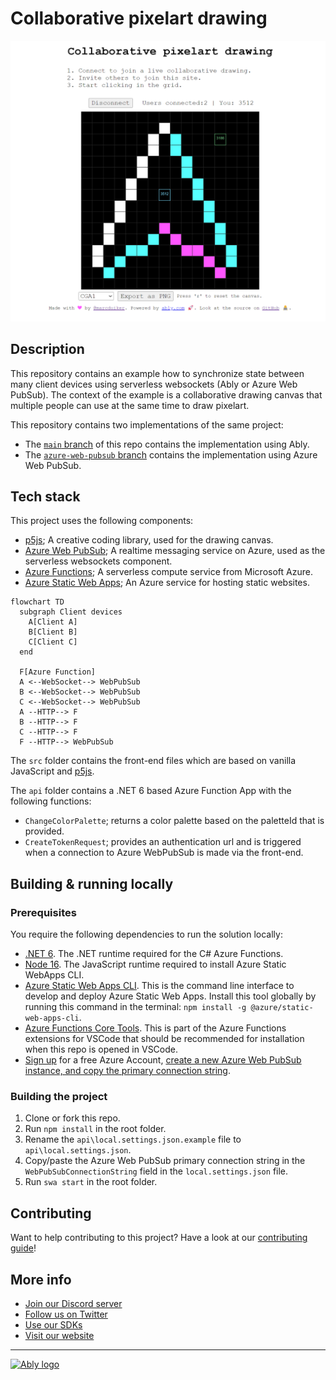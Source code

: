 # Collaborative pixelart drawing


![Screenshot](/media/screenshot.png)


## Description

This repository contains an example how to synchronize state between many client devices using serverless websockets (Ably or Azure Web PubSub). The context of the example is a collaborative drawing canvas that multiple people can use at the same time to draw pixelart.

This repository contains two implementations of the same project:

- The [`main` branch](https://github.com/ably-labs/collaborative-pixel-drawing) of this repo contains the implementation using Ably.
- The [`azure-web-pubsub` branch](https://github.com/ably-labs/collaborative-pixel-drawing/tree/azure-web-pubsub) contains the implementation using Azure Web PubSub.

## Tech stack

This project uses the following components:

- [p5js](https://p5js.org/); A creative coding library, used for the drawing canvas.
- [Azure Web PubSub](https://ably.com/); A realtime messaging service on Azure, used as the serverless websockets component.
- [Azure Functions](https://docs.microsoft.com/en-us/azure/azure-functions/functions-overview); A serverless compute service from Microsoft Azure.
- [Azure Static Web Apps](https://docs.microsoft.com/en-us/azure/static-web-apps/overview); An Azure service for hosting static websites.

```mermaid
flowchart TD
  subgraph Client devices
    A[Client A]
    B[Client B]
    C[Client C]
  end
  
  F[Azure Function]
  A <--WebSocket--> WebPubSub
  B <--WebSocket--> WebPubSub
  C <--WebSocket--> WebPubSub
  A --HTTP--> F
  B --HTTP--> F
  C --HTTP--> F
  F --HTTP--> WebPubSub
```

The `src` folder contains the front-end files which are based on vanilla JavaScript and [p5js](https://p5js.org/).

The `api` folder contains a .NET 6 based Azure Function App with the following functions:

- `ChangeColorPalette`; returns a color palette based on the paletteId that is provided.
- `CreateTokenRequest`; provides an authentication url and is triggered when a connection to Azure WebPubSub is made via the front-end.

## Building & running locally

### Prerequisites

You require the following dependencies to run the solution locally:

- [.NET 6](https://dotnet.microsoft.com/download/dotnet/6.0). The .NET runtime required for the C# Azure Functions.
- [Node 16](https://nodejs.org/en/). The JavaScript runtime required to install Azure Static WebApps CLI.
- [Azure Static Web Apps CLI](https://github.com/Azure/static-web-apps-cli). This is the command line interface to develop and deploy Azure Static Web Apps. Install this tool globally by running this command in the terminal: `npm install -g @azure/static-web-apps-cli`.
- [Azure Functions Core Tools](https://docs.microsoft.com/azure/azure-functions/functions-run-local?tabs=v4%2Cwindows%2Ccsharp%2Cportal%2Cbash). This is part of the Azure Functions extensions for VSCode that should be recommended for installation when this repo is opened in VSCode.
- [Sign up](https://azure.microsoft.com/free/) for a free Azure Account, [create a new Azure Web PubSub instance, and copy the primary connection string](https://docs.microsoft.com/azure/azure-web-pubsub/howto-develop-create-instance).


### Building the project

1. Clone or fork this repo.
2. Run `npm install` in the root folder.
3. Rename the `api\local.settings.json.example` file to `api\local.settings.json`.
4. Copy/paste the Azure Web PubSub primary connection string in the `WebPubSubConnectionString` field in the `local.settings.json` file.
5. Run `swa start` in the root folder.

## Contributing

Want to help contributing to this project? Have a look at our [contributing guide](CONTRIBUTING.md)!

## More info

- [Join our Discord server](https://discord.gg/q89gDHZcBK)
- [Follow us on Twitter](https://twitter.com/ablyrealtime)
- [Use our SDKs](https://github.com/ably/)
- [Visit our website](https://ably.com)

---
[![Ably logo](https://static.ably.dev/badge-black.svg?collaborative-pixelart-drawing)](https://ably.com)
